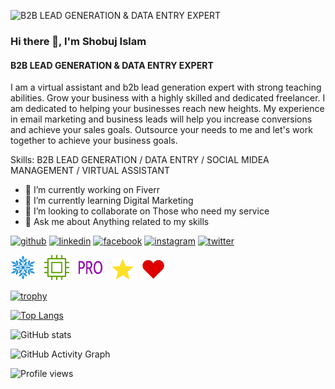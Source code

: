 ![B2B LEAD GENERATION & DATA ENTRY EXPERT](https://media.licdn.com/dms/image/D5616AQHtLxJ1wwmc-w/profile-displaybackgroundimage-shrink_350_1400/0/1670476272237?e=1692835200&v=beta&t=8-7zlFJhPRPmC-5j-VMsc1iqXQg15wfHUrdCc07ZEVc)

### Hi there 👋, I'm Shobuj Islam
#### B2B LEAD GENERATION & DATA ENTRY EXPERT

I am a virtual assistant and b2b lead generation expert with strong teaching abilities. Grow your business with a highly skilled and dedicated freelancer. I am dedicated to helping your businesses reach new heights. My experience in email marketing and business leads will help you increase conversions and achieve your sales goals. Outsource your needs to me and let's work together to achieve your business goals.

Skills: B2B LEAD GENERATION / DATA ENTRY / SOCIAL MIDEA MANAGEMENT / VIRTUAL ASSISTANT

- 🔭 I’m currently working on Fiverr 
- 🌱 I’m currently learning Digital Marketing 
- 👯 I’m looking to collaborate on Those who need my service 
- 💬 Ask me about Anything related to my skills 


[<img src='https://cdn.jsdelivr.net/npm/simple-icons@3.0.1/icons/github.svg' alt='github' height='40'>](https://github.com/https://github.com/Shobuj77)  [<img src='https://cdn.jsdelivr.net/npm/simple-icons@3.0.1/icons/linkedin.svg' alt='linkedin' height='40'>](https://www.linkedin.com/in/https://www.linkedin.com/in/shobuj77//)  [<img src='https://cdn.jsdelivr.net/npm/simple-icons@3.0.1/icons/facebook.svg' alt='facebook' height='40'>](https://www.facebook.com/https://www.facebook.com/shobuj.mia.5)  [<img src='https://cdn.jsdelivr.net/npm/simple-icons@3.0.1/icons/instagram.svg' alt='instagram' height='40'>](https://www.instagram.com/https://www.instagram.com/shobujislam77//)  [<img src='https://cdn.jsdelivr.net/npm/simple-icons@3.0.1/icons/twitter.svg' alt='twitter' height='40'>](https://twitter.com/https://twitter.com/ShobujI34900004)  

<a href='https://archiveprogram.github.com/'><img src='https://raw.githubusercontent.com/acervenky/animated-github-badges/master/assets/acbadge.gif' width='40' height='40'></a> <a href='https://docs.github.com/en/developers'><img src='https://raw.githubusercontent.com/acervenky/animated-github-badges/master/assets/devbadge.gif' width='40' height='40'></a> <a href='https://github.com/pricing'><img src='https://raw.githubusercontent.com/acervenky/animated-github-badges/master/assets/pro.gif' width='40' height='40'></a> <a href='https://stars.github.com/'><img src='https://raw.githubusercontent.com/acervenky/animated-github-badges/master/assets/starbadge.gif' width='35' height='35'></a> <a href='https://docs.github.com/en/github/supporting-the-open-source-community-with-github-sponsors'><img src='https://raw.githubusercontent.com/acervenky/animated-github-badges/master/assets/sponsorbadge.gif' width='35' height='35'></a> 

[![trophy](https://github-profile-trophy.vercel.app/?username=https://github.com/Shobuj77)](https://github.com/ryo-ma/github-profile-trophy)

[![Top Langs](https://github-readme-stats.vercel.app/api/top-langs/?username=https://github.com/Shobuj77)](https://github.com/anuraghazra/github-readme-stats)

![GitHub stats](https://github-readme-stats.vercel.app/api?username=https://github.com/Shobuj77&show_icons=true&count_private=true)  

![GitHub Activity Graph](https://activity-graph.herokuapp.com/graph?username=https://github.com/Shobuj77)  

![Profile views](https://gpvc.arturio.dev/https://github.com/Shobuj77)  
